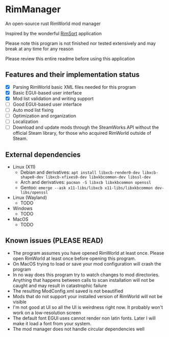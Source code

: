 # RimManager

An open-source rust RimWorld mod manager

Inspired by the wonderful [RimSort](https://github.com/RimSort/RimSort) application

Please note this program is not finished nor tested extensively and may break at any time for any reason

Please review this entire readme before using this application

## Features and their implementation status

- [x] Parsing RimWorld basic XML files needed for this program
- [x] Basic EGUI-based user interface
- [x] Mod list validation and writing support
- [ ] Good EGUI-based user interface
- [ ] Auto mod list fixing
- [ ] Optimization and organization
- [ ] Localization
- [ ] Download and update mods through the SteamWorks API without the official Steam library, for those who acquired RimWorld outside of Steam.

## External dependencies

- Linux (X11)
  - Debian and derivatives: `apt install libxcb-render0-dev libxcb-shape0-dev libxcb-xfixes0-dev libxkbcommon-dev libssl-dev`
  - Arch and derivatives: `pacman -S libxcb libxkbcommon openssl`
  - Gentoo: `emerge --ask x11-libs/libxcb x11-libs/libxkbcommon dev-libs/openssl`
- Linux (Wayland)
  - TODO
- Windows
  - TODO
- MacOS
  - TODO

## Known issues (PLEASE READ)

- The program assumes you have opened RimWorld at least once. Please open RimWorld at least once before opening this program.
- On MacOS trying to load or save your mod configuration will crash the program
- In no way does this program try to watch changes to mod directories. Anything that happens between calls to scan installation will not be caught and may result in catastrophic failure
- The resulting ModConfig.xml saved is not beautified
- Mods that do not support your installed version of RimWorld will not be visible
- I'm not good at UI so all the UI is weirdness right now. It probably won't work on a low-resolution screen
- The default font EGUI uses cannot render non latin fonts. Later I will make it load a font from your system.
- The mod manager does not handle circular dependencies well
